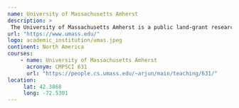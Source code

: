 ```yaml
---
name: University of Massachusetts Amherst 
description: >
 The University of Massachusetts Amherst is a public land-grant research university in Amherst, Massachusetts. 
url: "https://www.umass.edu/"
logo: academic_institution/umas.jpeg
continent: North America
courses:
    - name: University of Massachusetts Amherst
      acronym: CMPSCI 631
      url: "https://people.cs.umass.edu/~arjun/main/teaching/631/"
location:
     lat: 42.3868
     long: -72.5301
---
```

